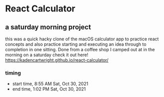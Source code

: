 # React Calculator

## a saturday morning project

this was a quick hacky clone of the macOS calculator app to practice react concepts and also practice starting and executing an idea through to completion in one sitting. Done from a coffee shop I camped out at in the morning on a saturday
check it out here! 
https://kadencartwright.github.io/react-calculator/
### timing
- start time, 8:55 AM Sat, Oct 30, 2021
- end time, 1:02 PM Sat, Oct 30, 2021

